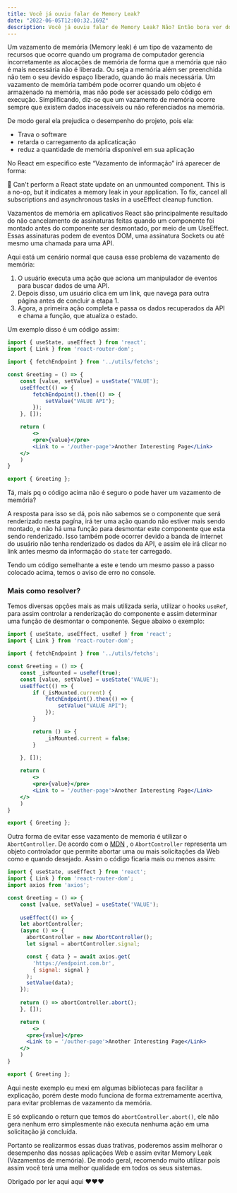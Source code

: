 ```yaml
---
title: Você já ouviu falar de Memory Leak?
date: "2022-06-05T12:00:32.169Z"
description: Você já ouviu falar de Memory Leak? Não? Então bora ver do que se trata isso.
---
```


Um vazamento de memória (Memory leak) é um tipo de vazamento de recursos que ocorre quando um programa de computador gerencia incorretamente as alocações de memória de forma que a memória que não é mais necessária não é liberada. Ou seja a memória além ser preenchida não tem o seu devido espaço liberado, quando ão mais necessária. Um vazamento de memória também pode ocorrer quando um objeto é armazenado na memória, mas não pode ser acessado pelo código em execução. Simplificando, diz-se que um vazamento de memória ocorre sempre que existem dados inacessíveis ou não referenciados na memória.

De modo geral ela prejudica o desempenho do projeto, pois ela:

- Trava o software
- retarda o carregamento da aplicaticação
- reduz a quantidade de memória disponível em sua aplicação

No React em especifico este “Vazamento de informação” irá aparecer de forma:

<aside>
🚨 Can't perform a React state update on an unmounted component. This is a no-op, but it indicates a memory leak in your application. To fix, cancel all subscriptions and asynchronous tasks in a useEffect cleanup function.

</aside>

Vazamentos de memória em aplicativos React são principalmente resultado do não cancelamento de assinaturas feitas quando um componente foi montado antes do componente ser desmontado, por meio de um UseEffect. Essas assinaturas podem de eventos DOM, uma assinatura Sockets ou até mesmo uma chamada para uma API.

Aqui está um cenário normal que causa esse problema de vazamento de memória:

1) O usuário executa uma ação que aciona um manipulador de eventos para buscar dados de uma API.
2) Depois disso, um usuário clica em um link, que navega para outra página antes de concluir a etapa 1.
3) Agora, a primeira ação completa e passa os dados recuperados da API e chama a função, que atualiza o estado.

Um exemplo disso é um código assim:

```jsx
import { useState, useEffect } from 'react';
import { Link } from 'react-router-dom';

import { fetchEndpoint } from '../utils/fetchs';

const Greeting = () => {
	const [value, setValue] = useState('VALUE');
	useEffect(() => {
		fetchEndpoint().then(() => {
			setValue("VALUE API");
		});
	}, []);

	return (
		<>
        <pre>{value}</pre>
        <Link to = '/outher-page'>Another Interesting Page</Link>
    </>
	)
}

export { Greeting };

```

Tá, mais pq o código acima não é seguro o pode haver um vazamento de memória?

A resposta para isso se dá, pois não sabemos se o componente que será renderizado nesta pagína, irá ter uma ação quando não estiver mais sendo montado, e não há uma função para desmontar este componente que esta sendo renderizado. Isso também pode ocorrer devido a banda de internet do usuário não tenha renderizado os dados da API, e assim ele irá clicar no link antes mesmo da informação do `state` ter carregado.

Tendo um código semelhante a este e tendo um mesmo passo a passo colocado acima, temos o aviso de erro no console.

### Mais como resolver?

Temos diversas opções mais as mais utilizada seria, utilizar o hooks `useRef`, para assim controlar a renderização do componente e assim determinar uma função de desmontar o componente. Segue abaixo o exemplo: 

```jsx
import { useState, useEffect, useRef } from 'react';
import { Link } from 'react-router-dom';

import { fetchEndpoint } from '../utils/fetchs';

const Greeting = () => {
	const _isMounted = useRef(true);
	const [value, setValue] = useState('VALUE');
	useEffect(() => {
		if (_isMounted.current) {
			fetchEndpoint().then(() => {
				setValue("VALUE API");
			});
		}

		return () => {
			_isMounted.current = false;
		}
		
	}, []);

	return (
		<>
        <pre>{value}</pre>
        <Link to = '/outher-page'>Another Interesting Page</Link>
    </>
	)
}

export { Greeting };
```

Outra forma de evitar esse vazamento de memoria é utilizar o `AbortController`. De acordo com o [MDN](https://developer.mozilla.org/en-US/docs/Web/API/AbortController) , o `AbortController` representa um objeto controlador que permite abortar uma ou mais solicitações da Web como e quando desejado. Assim o código ficaria mais ou menos assim:

```jsx
import { useState, useEffect } from 'react';
import { Link } from 'react-router-dom';
import axios from 'axios';

const Greeting = () => {
	const [value, setValue] = useState('VALUE');
	
	useEffect(() => {
    let abortController;
    (async () => {
      abortController = new AbortController();
      let signal = abortController.signal;    

      const { data } = await axios.get(
        'https://endpoint.com.br',
        { signal: signal }
      );
      setValue(data);
    });
    
    return () => abortController.abort();
	}, []);

	return (
		<>
      <pre>{value}</pre>
      <Link to = '/outher-page'>Another Interesting Page</Link>
    </>
	)
}

export { Greeting };
```

Aqui neste exemplo eu mexi em algumas bibliotecas para facilitar a explicação, porém deste modo funciona de forma extremamente acertiva, para evitar problemas de vazamento da memória.

E só explicando o return que temos do `abortController.abort()`, ele não gera nenhum erro simplesmente não executa nenhuma ação em uma solicitação já concluída.

Portanto se realizarmos essas duas trativas, poderemos assim melhorar o desempenho das nossas aplicações Web e assim evitar Memory Leak (Vazamentos de memória). De modo geral, recomendo muito utilizar pois assim você terá uma melhor qualidade em todos os seus sistemas.

Obrigado por ler aqui aqui ❤️❤️❤️